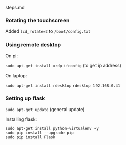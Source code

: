 steps.md

### Rotating the touchscreen

Added `lcd_rotate=2` to `/boot/config.txt`

### Using remote desktop

On pi:

`sudo apt-get install xrdp`
`ifconfig` (to get ip address)

On laptop: 

`sudo apt-get install rdesktop`
`rdesktop 192.168.0.41`

### Setting up flask

`sudo apt-get update` (general update)

Installing flask: 

```
sudo apt-get install python-virtualenv -y
sudo pip install --upgrade pip
sudo pip install Flask
```


